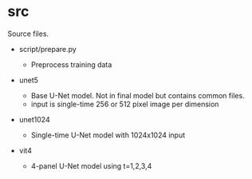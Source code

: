 src
========

Source files.

* script/prepare.py
  - Preprocess training data

* unet5
  - Base U-Net model. Not in final model but contains common files.
  - input is single-time 256 or 512 pixel image per dimension

* unet1024
  - Single-time U-Net model with 1024x1024 input

* vit4
  - 4-panel U-Net model using t=1,2,3,4
